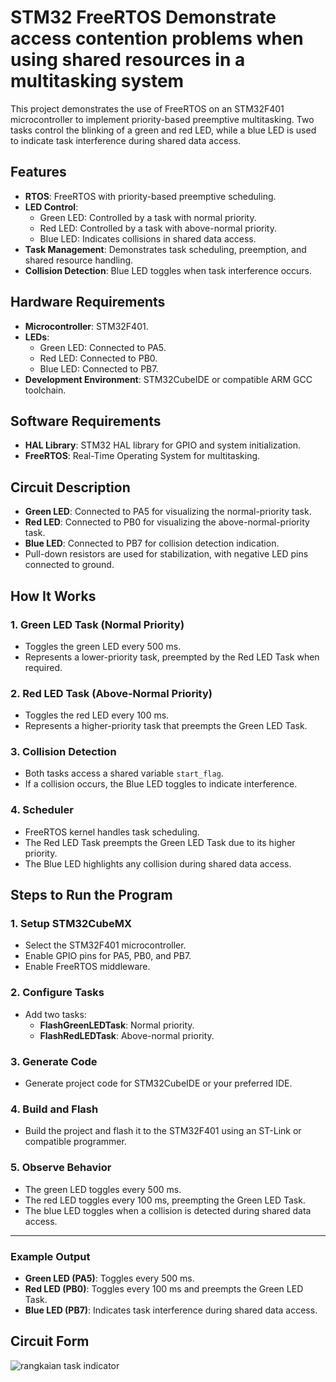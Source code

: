 # STM32 FreeRTOS Demonstrate access contention problems when using shared resources in a multitasking system

This project demonstrates the use of FreeRTOS on an STM32F401 microcontroller to implement priority-based preemptive multitasking. Two tasks control the blinking of a green and red LED, while a blue LED is used to indicate task interference during shared data access.

## Features
- **RTOS**: FreeRTOS with priority-based preemptive scheduling.
- **LED Control**:
  - Green LED: Controlled by a task with normal priority.
  - Red LED: Controlled by a task with above-normal priority.
  - Blue LED: Indicates collisions in shared data access.
- **Task Management**: Demonstrates task scheduling, preemption, and shared resource handling.
- **Collision Detection**: Blue LED toggles when task interference occurs.

## Hardware Requirements
- **Microcontroller**: STM32F401.
- **LEDs**:
  - Green LED: Connected to PA5.
  - Red LED: Connected to PB0.
  - Blue LED: Connected to PB7.
- **Development Environment**: STM32CubeIDE or compatible ARM GCC toolchain.

## Software Requirements
- **HAL Library**: STM32 HAL library for GPIO and system initialization.
- **FreeRTOS**: Real-Time Operating System for multitasking.

## Circuit Description
- **Green LED**: Connected to PA5 for visualizing the normal-priority task.
- **Red LED**: Connected to PB0 for visualizing the above-normal-priority task.
- **Blue LED**: Connected to PB7 for collision detection indication.
- Pull-down resistors are used for stabilization, with negative LED pins connected to ground.

## How It Works

### 1. Green LED Task (Normal Priority)
- Toggles the green LED every 500 ms.
- Represents a lower-priority task, preempted by the Red LED Task when required.

### 2. Red LED Task (Above-Normal Priority)
- Toggles the red LED every 100 ms.
- Represents a higher-priority task that preempts the Green LED Task.

### 3. Collision Detection
- Both tasks access a shared variable `start_flag`.
- If a collision occurs, the Blue LED toggles to indicate interference.

### 4. Scheduler
- FreeRTOS kernel handles task scheduling.
- The Red LED Task preempts the Green LED Task due to its higher priority.
- The Blue LED highlights any collision during shared data access.

## Steps to Run the Program

### 1. Setup STM32CubeMX
- Select the STM32F401 microcontroller.
- Enable GPIO pins for PA5, PB0, and PB7.
- Enable FreeRTOS middleware.

### 2. Configure Tasks
- Add two tasks:
  - **FlashGreenLEDTask**: Normal priority.
  - **FlashRedLEDTask**: Above-normal priority.

### 3. Generate Code
- Generate project code for STM32CubeIDE or your preferred IDE.

### 4. Build and Flash
- Build the project and flash it to the STM32F401 using an ST-Link or compatible programmer.

### 5. Observe Behavior
- The green LED toggles every 500 ms.
- The red LED toggles every 100 ms, preempting the Green LED Task.
- The blue LED toggles when a collision is detected during shared data access.

---

### Example Output
- **Green LED (PA5)**: Toggles every 500 ms.
- **Red LED (PB0)**: Toggles every 100 ms and preempts the Green LED Task.
- **Blue LED (PB7)**: Indicates task interference during shared data access.

## Circuit Form
![rangkaian task indicator](https://github.com/user-attachments/assets/2adc1669-8599-47b5-87c8-a6995886f812)




